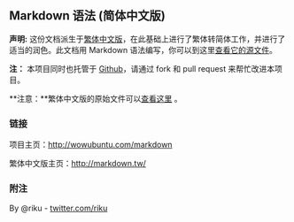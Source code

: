 ## Markdown 语法 (简体中文版) 

**声明:** 这份文档派生于[繁体中文版](http://markdown.tw/)，在此基础上进行了繁体转简体工作，并进行了适当的润色。此文档用 Markdown 语法编写，你可以到这里[查看它的源文件][src1]。

**注：** 本项目同时也托管于 [Github][]，请通过 fork 和 pull request 来帮忙改进本项目。

**注意：**繁体中文版的原始文件可以[查看这里][src] 。

  [src1]: http://gitcafe.com/riku/Markdown-Syntax-CN/blob/master/syntax.md
  [src]: https://github.com/othree/markdown-syntax-zhtw/blob/master/syntax.md
  [Github]: https://github.com/riku/Markdown-Syntax-CN

### 链接

项目主页：<http://wowubuntu.com/markdown>

繁体中文版主页：<http://markdown.tw/>

### 附注

By @riku - [twitter.com/riku](http://twitter.com/riku)
